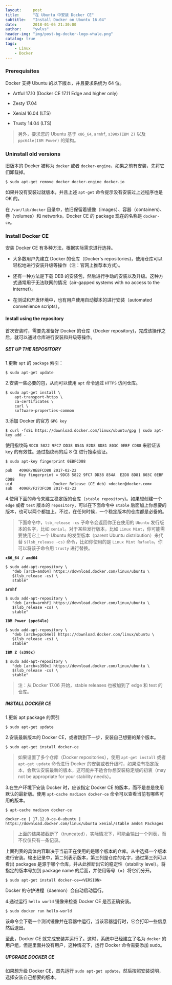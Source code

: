 ```yaml
---
layout:     post
title:      "在 Ubuntu 中安装 Docker CE"
subtitle:   "Install Docker on Ubuntu 16.04"
date:       2018-01-05 21:30:00
author:     "ywlvs"
header-img: "img/post-bg-docker-logo-whale.png"
catalog: true
tags:
    - Linux
    - Docker
---
```


### Prerequisites

Docker 支持 Ubuntu 的以下版本，并且要求系统为 64 位。

- Artful 17.10 (Docker CE 17.11 Edge and higher only)

- Zesty 17.04

- Xenial 16.04 (LTS)

- Trusty 14.04 (LTS)

>另外，要求您的 Ubuntu 基于 `x86_64`, `armhf`, `s390x(IBM Z)` 以及 `ppc64le(IBM Power)` 的架构。

### Uninstall old versions

旧版本的 Docker 被称为 `docker` 或者 `docker-engine`，如果之前有安装，先将它们卸载掉。

```
$ sudo apt-get remove docker docker-engine docker.io
```

如果并没有安装过就版本，并且上述 `apt-get` 命令提示没有安装过上述程序也是 OK 的。

在 `/var/lib/docker` 目录中，依旧保留着镜像（images）、容器（containers)、卷（volumes）和 networks。Docker CE 的 package 现在的名称是 `docker-ce`。

### Install Docker CE

安装 Docker CE 有多种方法，根据实际需求进行选择。

+ 大多数用户先建立 Docker 的仓库（Docker's repositories)，使用仓库可以轻松地进行安装升级等操作（注：官网上推荐本方式）。

+ 还有一种方法是下载 DEB 的安装包，然后进行手动的安装以及升级。这种方式通常用于无法联网的情况（air-gapped systems with no access to the internet）。

+ 在测试和开发环境中，也有用户使用自动脚本的进行安装（automated convenience scripts）。

#### Install using the repository

首次安装时，需要先准备好 Docker 的仓库（Docker repository)，完成该操作之后，就可以通过仓库进行安装和升级等操作。

##### SET UP THE REPOSITORY

1.更新 `apt` 的 `package` 索引：

```
$ sudo apt-get update
```

2.安装一些必要的包，从而可以使用 `apt` 命令通过 `HTTPS` 访问仓库。

```
$ sudo apt-get install \
    apt-transport-https \
    ca-certificates \
    curl \
    software-properties-common
```

3.添加 Docker 的官方 `GPG key`

```
$ curl -fsSL https://download.docker.com/linux/ubuntu/gpg | sudo apt-key add -
```

使用指纹码 `9DC8 5822 9FC7 DD38 854A E2D8 8D81 803C 0EBF CD88` 来验证该 key 的有效性。通过指纹码的后 8 位 进行搜索验证。

```
$ sudo apt-key fingerprint 0EBFCD88

pub   4096R/0EBFCD88 2017-02-22
      Key fingerprint = 9DC8 5822 9FC7 DD38 854A  E2D8 8D81 803C 0EBF CD88
uid                  Docker Release (CE deb) <docker@docker.com>
sub   4096R/F273FCD8 2017-02-22
```

4.使用下面的命令来建立稳定版的仓库（`stable repository`)。如果想创建一个 `edge` 或者 `test` 版本的 `repository`，可以在下面命令中 `stable` 后面加上你想要的版本，也可以两个都加上。不过，在任何时候，一个稳定版本的仓库都是必备的。

>下面命令中，`lsb_release -cs` 子命令会返回你正在使用的 `Ubuntu` 发行版本的名字，比如 `xenial`。对于某些发行版本，比如 `Linux Mint`，你可能需要使用它上一个 Ubuntu 的发型版本（parent Ubuntu distribution）来代替 `$(lsb_release -cs)` 命令，比如你使用的是 `Linux Mint Rafaela`，你可以将该子命令用 `trusty` 进行替换。

**`x86_64 / amd64`**

```
$ sudo add-apt-repository \
   "deb [arch=amd64] https://download.docker.com/linux/ubuntu \
   $(lsb_release -cs) \
   stable"
```

**`armhf`**

```
$ sudo add-apt-repository \
   "deb [arch=armhf] https://download.docker.com/linux/ubuntu \
   $(lsb_release -cs) \
   stable"
```

**`IBM Power (ppc64le)`**

```
$ sudo add-apt-repository \
   "deb [arch=ppc64el] https://download.docker.com/linux/ubuntu \
   $(lsb_release -cs) \
   stable"
```

**`IBM Z (s390x)`**

```
$ sudo add-apt-repository \
   "deb [arch=s390x] https://download.docker.com/linux/ubuntu \
   $(lsb_release -cs) \
   stable"
```

>注：从 Docker 17.06 开始，stable releases 也被加到了 edge 和 test 的仓库。

##### INSTALL DOCKER CE

1.更新 apt package 的索引

```
$ sudo apt-get update
```

2.安装最新版本的 Docker CE，或者跳到下一步，安装自己想要的某个版本。

```
$ sudo apt-get install docker-ce
```

>如果设置了多个仓库（Docker repositories），使用 `apt-get install` 或者 `apt-get update` 命令进行 Docker 的安装或者升级时，如果没有指定版本，会默认安装最新的版本，这可能并不适合你想安装稳定版的初衷（may not be appropriate for your stability needs）。

3.在生产环境下安装 Docker 时，应该指定 Docker CE 的版本，而不是总是使用默认的最新版。使用 `apt-cache madison docker-ce` 命令可以查看当前有哪些可用的版本。

```
$ apt-cache madison docker-ce

docker-ce | 17.12.0~ce-0~ubuntu | https://download.docker.com/linux/ubuntu xenial/stable amd64 Packages
```

>上面的结果被截断了（truncated），实际情况下，可能会输出一个列表，而不仅仅只有一条记录。

上面列表的具体内容取决于当前正在使用的是哪个版本的仓库。从中选择一个版本进行安装。输出记录中，第二列表示版本，第三列是仓库的名字，通过第三列可以看出 packages 是源于哪个仓库，并从此推断出它的稳定性（stability level）。将指定的版本号加到 package name 的后面，并使用等号（=）将它们分开。

```
$ sudo apt-get install docker-ce=<VERSION>
```

Docker 的守护进程（daemon）会自动启动运行。

4.通过运行 `hello world` 镜像来检查 Docker CE 是否正确安装。

```
$ sudo docker run hello-world
```

该命令会下载一个测试镜像并在容器中运行，当该容器运行时，它会打印一些信息然后退出。

至此，Docker CE 就完成安装并运行了。这时，系统中已经建立了名为 `docker` 的用户组，但是里面并没有用户，这种情况下，运行 Docker 命令需要添加 sudo。

##### UPGRADE DOCKER CE

如果想升级 Docker CE，首先运行 `sudo apt-get update`，然后按照安装说明，选择安装自己想要的版本。
